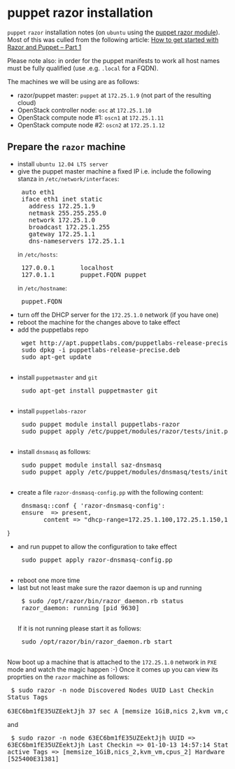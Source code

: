 # puppet razor installation

`puppet` `razor` installation notes (on `ubuntu` using the [puppet razor module](http://puppetlabs.com/blog/puppet-razor-module/)).
Most of this was culled from the following article:
 [How to get started with Razor and Puppet – Part 1](http://purevirtual.eu/2012/07/02/how-to-get-started-with-razor-and-puppet-part-1/)

Please note also: in order for the puppet manifests to work all host names must be fully qualified (use .e.g. `.local` for a FQDN).

The machines we will be using are as follows:

 - razor/puppet master: `puppet` at `172.25.1.9` (not part of the resulting cloud)
 - OpenStack controller node: `osc` at `172.25.1.10`
 - OpenStack compute node #1: `oscn1` at `172.25.1.11`
 - OpenStack compute node #2: `oscn2` at `172.25.1.12`

## Prepare the `razor` machine

 - install `ubuntu 12.04 LTS server`
 - give the puppet master machine a fixed IP i.e. include the following
   stanza in `/etc/network/interfaces`:
   <pre>
    auto eth1
    iface eth1 inet static
      address 172.25.1.9
      netmask 255.255.255.0
      network 172.25.1.0
      broadcast 172.25.1.255
      gateway 172.25.1.1
      dns-nameservers 172.25.1.1
   </pre>
   in `/etc/hosts`:
   <pre>
    127.0.0.1       localhost
    127.0.1.1       puppet.FQDN puppet
   </pre>
   in `/etc/hostname`:
   <pre>
    puppet.FQDN
   </pre>
 - turn off the DHCP server for the `172.25.1.0` network (if you have one)
 - reboot the machine for the changes above to take effect
 - add the puppetlabs repo
    <pre>
    wget http://apt.puppetlabs.com/puppetlabs-release-precise.deb
    sudo dpkg -i puppetlabs-release-precise.deb
    sudo apt-get update
    </pre>
 - install `puppetmaster` and `git`
    <pre>
    sudo apt-get install puppetmaster git
    </pre>
 - install `puppetlabs-razor`
    <pre>
    sudo puppet module install puppetlabs-razor
    sudo puppet apply /etc/puppet/modules/razor/tests/init.pp --verbose
    </pre>
 - install `dnsmasq` as follows:
    <pre>
    sudo puppet module install saz-dnsmasq
    sudo puppet apply /etc/puppet/modules/dnsmasq/tests/init.pp --verbose
    </pre>
 - create a file `razor-dnsmasq-config.pp` with the following content:
    <pre>
    dnsmasq::conf { 'razor-dnsmasq-config':
    ensure  => present,
          content => "dhcp-range=172.25.1.100,172.25.1.150,12h\ndhcp-boot=pxelinux.0\ndhcp-option=3,172.25.1.1\ndhcp-option=6,8.8.8.8",
}
    </pre>
 - and run puppet to allow the configuration to take effect
    <pre>
    sudo puppet apply razor-dnsmasq-config.pp
    </pre>
 - reboot one more time
 - last but not least make sure the razor daemon is up and running
    <pre>
    $ sudo /opt/razor/bin/razor_daemon.rb status
    razor_daemon: running [pid 9630]
    </pre>
    If it is not running please start it as follows:
    <pre>
    sudo /opt/razor/bin/razor_daemon.rb start
    </pre>

Now boot up a machine that is attached to the `172.25.1.0` network in `PXE` mode and watch the magic happen :-)
Once it comes up you can view its proprties on the `razor` machine as follows:
    <pre>
    $ sudo razor -n node
    Discovered Nodes
            UUID           Last Checkin  Status                 Tags                  
    63EC6bm1fE35UZEektJjh  37 sec        A       [memsize_1GiB,nics_2,kvm_vm,cpus_2]
    </pre>
    and
    <pre>
    $ sudo razor -n node 63EC6bm1fE35UZEektJjh
     UUID =>  63EC6bm1fE35UZEektJjh
     Last Checkin =>  01-10-13 14:57:14
     Status =>  active
     Tags =>  [memsize_1GiB,nics_2,kvm_vm,cpus_2]
     Hardware IDs =>  [525400E31381]
    </pre>
